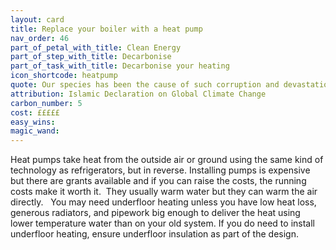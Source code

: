 ```yaml
---
layout: card
title: Replace your boiler with a heat pump
nav_order: 46
part_of_petal_with_title: Clean Energy
part_of_step_with_title: Decarbonise 
part_of_task_with_title: Decarbonise your heating
icon_shortcode: heatpump
quote: Our species has been the cause of such corruption and devastation... that we are in danger ending life as we know it on our planet.
attribution: Islamic Declaration on Global Climate Change
carbon_number: 5
cost: £££££
easy_wins: 
magic_wand: 
---
```


<p>Heat pumps take heat from the outside air or ground using the same kind of technology as refrigerators, but in reverse. Installing pumps is expensive but there are grants available and if you can raise the costs, the running costs make it worth it.  They usually warm water but they can warm the air directly.   You may need underfloor heating unless you have low heat loss, generous radiators, and pipework big enough to deliver the heat using lower temperature water than on your old system. If you do need to install underfloor heating, ensure underfloor insulation as part of the design. </p> 
